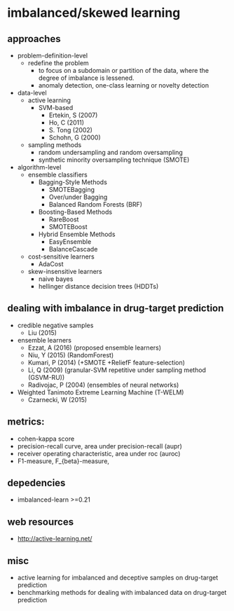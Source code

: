 # imbalanced/skewed learning

## approaches
* problem-definition-level
  * redefine the problem
    * to focus on a subdomain or partition of the data,
      where the degree of imbalance is lessened.
    * anomaly detection, one-class learning or novelty detection
* data-level
  * active learning
    * SVM-based
      * Ertekin, S (2007)
      * Ho, C (2011)
      * S. Tong (2002)
      * Schohn, G (2000)
  * sampling methods
    * random undersampling and random oversampling
    * synthetic minority oversampling technique (SMOTE)
* algorithm-level
  * ensemble classifiers
    * Bagging-Style Methods
      * SMOTEBagging
      * Over/under Bagging
      * Balanced Random Forests (BRF)
    * Boosting-Based Methods
      * RareBoost
      * SMOTEBoost
    * Hybrid Ensemble Methods
      * EasyEnsemble
      * BalanceCascade
  * cost-sensitive learners
    * AdaCost
  * skew-insensitive learners
    * naive bayes
    * hellinger distance decision trees (HDDTs)

## dealing with imbalance in drug-target prediction
* credible negative samples
  * Liu (2015)
* ensemble learners
  * Ezzat, A (2016) (proposed ensemble learners)
  * Niu, Y (2015) (RandomForest)
  * Kumari, P (2014) (+SMOTE +ReliefF feature-selection)
  * Li, Q (2009) (granular-SVM repetitive under sampling method (GSVM-RU))
  * Radivojac, P (2004) (ensembles of neural networks)
* Weighted Tanimoto Extreme Learning Machine (T-WELM)
  * Czarnecki, W (2015)

## metrics:
* cohen-kappa score
* precision-recall curve, area under precision-recall (aupr)
* receiver operating characteristic, area under roc (auroc)
* F1-measure, F_{beta}-measure,

## depedencies
* imbalanced-learn >=0.21

## web resources
* http://active-learning.net/

## misc
* active learning for imbalanced and deceptive samples on drug-target prediction
* benchmarking methods for dealing with imbalanced data on drug-target prediction
